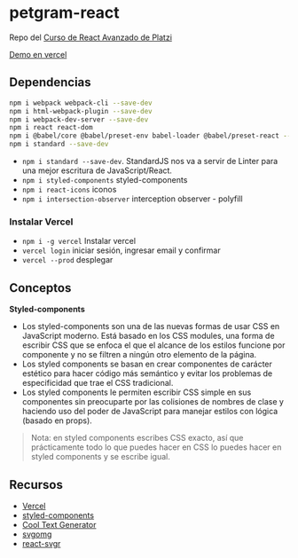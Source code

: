 # petgram-react
Repo del [Curso de React Avanzado de Platzi](https://platzi.com/clases/react-avanzado/)

[Demo en vercel](https://petgram-hectormoreira.vercel.app/)

## Dependencias
```sh
npm i webpack webpack-cli --save-dev
npm i html-webpack-plugin --save-dev
npm i webpack-dev-server --save-dev
npm i react react-dom
npm i @babel/core @babel/preset-env babel-loader @babel/preset-react --save-dev
npm i standard --save-dev
```
- `npm i standard --save-dev`. StandardJS nos va a servir de Linter para una mejor escritura de JavaScript/React.
- `npm i styled-components` styled-components
- `npm i react-icons` iconos
- `npm i intersection-observer` interception observer - polyfill

### Instalar Vercel
- `npm i -g vercel` Instalar vercel 
- `vercel login` iniciar sesión, ingresar email y confirmar
- `vercel --prod` desplegar

## Conceptos
**Styled-components**
- Los styled-components son una de las nuevas formas de usar CSS en JavaScript moderno. Está basado en los CSS modules, una forma de escribir CSS que se enfoca el que el alcance de los estilos funcione por componente y no se filtren a ningún otro elemento de la página.
- Los styled components se basan en crear componentes de carácter estético para hacer código más semántico y evitar los problemas de especificidad que trae el CSS tradicional.
- Los styled components le permiten escribir CSS simple en sus componentes sin preocuparte por las colisiones de nombres de clase y haciendo uso del poder de JavaScript para manejar estilos con lógica (basado en props).
>Nota: en styled components escribes CSS exacto, así que prácticamente todo lo que puedes hacer en CSS lo puedes hacer en styled components y se escribe igual.


## Recursos
- [Vercel](https://vercel.com/docs)
- [styled-components](https://styled-components.com/)
- [Cool Text Generator](https://maketext.io/)
- [svgomg](https://jakearchibald.github.io/svgomg/)
- [react-svgr](https://react-svgr.com/playground/)
